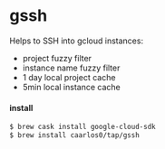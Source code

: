 # gssh

Helps to SSH into gcloud instances:

- project fuzzy filter
- instance name fuzzy filter
- 1 day local project cache
- 5min local instance cache

#### install

```sh
$ brew cask install google-cloud-sdk
$ brew install caarlos0/tap/gssh
```
